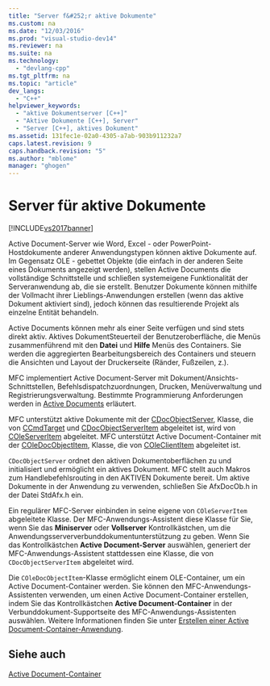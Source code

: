 ```yaml
---
title: "Server f&#252;r aktive Dokumente"
ms.custom: na
ms.date: "12/03/2016"
ms.prod: "visual-studio-dev14"
ms.reviewer: na
ms.suite: na
ms.technology: 
  - "devlang-cpp"
ms.tgt_pltfrm: na
ms.topic: "article"
dev_langs: 
  - "C++"
helpviewer_keywords: 
  - "aktive Dokumentserver [C++]"
  - "Aktive Dokumente [C++], Server"
  - "Server [C++], aktives Dokument"
ms.assetid: 131fec1e-02a0-4305-a7ab-903b911232a7
caps.latest.revision: 9
caps.handback.revision: "5"
ms.author: "mblome"
manager: "ghogen"
---
```

# Server f&#252;r aktive Dokumente
[!INCLUDE[vs2017banner](../assembler/inline/includes/vs2017banner.md)]

Active Document\-Server wie Word, Excel \- oder PowerPoint\-Hostdokumente anderer Anwendungstypen können aktive Dokumente auf.  Im Gegensatz OLE \- gebettet Objekte \(die einfach in der anderen Seite eines Dokuments angezeigt werden\), stellen Active Documents die vollständige Schnittstelle und schließen systemeigene Funktionalität der Serveranwendung ab, die sie erstellt.  Benutzer Dokumente können mithilfe der Vollmacht ihrer Lieblings\-Anwendungen erstellen \(wenn das aktive Dokument aktiviert sind\), jedoch können das resultierende Projekt als einzelne Entität behandeln.  
  
 Active Documents können mehr als einer Seite verfügen und sind stets direkt aktiv.  Aktives DokumentSteuerteil der Benutzeroberfläche, die Menüs zusammenführend mit den **Datei** und **Hilfe** Menüs des Containers.  Sie werden die aggregierten Bearbeitungsbereich des Containers und steuern die Ansichten und Layout der Druckerseite \(Ränder, Fußzeilen, z.\).  
  
 MFC implementiert Active Document\-Server mit Dokument\/Ansichts\-Schnittstellen, Befehlsdispatchzuordnungen, Drucken, Menüverwaltung und Registrierungsverwaltung.  Bestimmte Programmierung Anforderungen werden in [Active Documents](../mfc/active-documents.md) erläutert.  
  
 MFC unterstützt aktive Dokumente mit der [CDocObjectServer](../mfc/reference/cdocobjectserver-class.md), Klasse, die von [CCmdTarget](../mfc/reference/ccmdtarget-class.md) und [CDocObjectServerItem](../mfc/reference/cdocobjectserveritem-class.md) abgeleitet ist, wird von [COleServerItem](../mfc/reference/coleserveritem-class.md) abgeleitet.  MFC unterstützt Active Document\-Container mit der [COleDocObjectItem](../mfc/reference/coledocobjectitem-class.md), Klasse, die von [COleClientItem](../mfc/reference/coleclientitem-class.md) abgeleitet ist.  
  
 `CDocObjectServer` ordnet den aktiven Dokumentoberflächen zu und initialisiert und ermöglicht ein aktives Dokument.  MFC stellt auch Makros zum Handlebefehlsrouting in den AKTIVEN Dokumente bereit.  Um aktive Dokumente in der Anwendung zu verwenden, schließen Sie AfxDocOb.h in der Datei StdAfx.h ein.  
  
 Ein regulärer MFC\-Server einbinden in seine eigene von `COleServerItem` abgeleitete Klasse.  Der MFC\-Anwendungs\-Assistent diese Klasse für Sie, wenn Sie das **Miniserver** oder **Vollserver** Kontrollkästchen, um die Anwendungsserververbunddokumentunterstützung zu geben.  Wenn Sie das Kontrollkästchen **Active Document\-Server** auswählen, generiert der MFC\-Anwendungs\-Assistent stattdessen eine Klasse, die von `CDocObjectServerItem` abgeleitet wird.  
  
 Die `COleDocObjectItem`\-Klasse ermöglicht einem OLE\-Container, um ein Active Document\-Container werden.  Sie können den MFC\-Anwendungs\-Assistenten verwenden, um einen Active Document\-Container erstellen, indem Sie das Kontrollkästchen **Active Document\-Container** in der Verbunddokument\-Supportseite des MFC\-Anwendungs\-Assistenten auswählen.  Weitere Informationen finden Sie unter [Erstellen einer Active Document\-Container\-Anwendung](../mfc/creating-an-active-document-container-application.md).  
  
## Siehe auch  
 [Active Document\-Container](../mfc/active-document-containment.md)